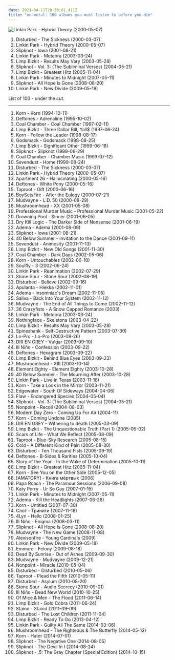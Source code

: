 ```yaml
---
date: 2021-04-11T20:38:01.411Z
title: "nu-metal: 100 albums you must listen to before you die"
---
```

![Linkin Park - Hybrid Theory (2000-05-07)](http://coverartarchive.org/release/f0cd4041-f859-4b97-b563-3b5f33f98d9d/14504927551-500.jpg "Linkin Park - Hybrid Theory (2000-05-07)")
<ol class="albums">
<li data-cover="http://coverartarchive.org/release/c3148be2-5622-4ba9-80a7-33ed1f6b9347/7626739846-500.jpg" data-tags="metal, nu metal" role="button">Disturbed - The Sickness (2000-03-07)</li>
<li data-cover="http://coverartarchive.org/release/f0cd4041-f859-4b97-b563-3b5f33f98d9d/14504927551-500.jpg" data-tags="nu metal, rock" role="button">Linkin Park - Hybrid Theory (2000-05-07)</li>
<li data-cover="https://img.discogs.com/XTd3XQx8DGr3Y70JY3h0N2ymFSI=/fit-in/600x599/filters:strip_icc():format(jpeg):mode_rgb():quality(90)/discogs-images/R-2273339-1453263561-8717.jpeg.jpg" data-tags="nu metal, metal" role="button">Slipknot - Iowa (2001-08-21)</li>
<li data-cover="http://coverartarchive.org/release/f3bfd870-0708-46d0-9953-9f5f573fb600/9085615951-500.jpg" data-tags="nu metal, rock, linkin park" role="button">Linkin Park - Meteora (2003-03-24)</li>
<li data-cover="https://img.discogs.com/kVvo2DTkK2Dzl7sgWMGmEQRnFsc=/fit-in/600x533/filters:strip_icc():format(jpeg):mode_rgb():quality(90)/discogs-images/R-506066-1415177260-6396.jpeg.jpg" data-tags="nu metal, rapcore, rock" role="button">Limp Bizkit - Results May Vary (2003-05-28)</li>
<li data-cover="http://coverartarchive.org/release/9c20d207-b383-47ab-8c60-a9a2a92b8f34/12966446504-500.jpg" data-tags="nu metal, metal, alternative metal" role="button">Slipknot - Vol. 3: (The Subliminal Verses) (2004-05-21)</li>
<li data-cover="http://coverartarchive.org/release/79784f58-98d1-4a7b-b5b1-74a27b880d26/6374695874-500.jpg" data-tags="nu metal, rapcore" role="button">Limp Bizkit - Greatest Hitz (2005-11-04)</li>
<li data-cover="http://coverartarchive.org/release/d08a98b7-0c33-40d6-b574-ff0ce1600af7/10874721129-500.jpg" data-tags="rock, alternative rock" role="button">Linkin Park - Minutes to Midnight (2007-05-11)</li>
<li data-cover="https://img.discogs.com/jrYQBa3eA44Q-sfCjA2N1t8pj8w=/fit-in/600x576/filters:strip_icc():format(jpeg):mode_rgb():quality(90)/discogs-images/R-8022592-1534735522-4348.jpeg.jpg" data-tags="metal, alternative metal, nu metal" role="button">Slipknot - All Hope Is Gone (2008-08-20)</li>
<li data-cover="http://coverartarchive.org/release/d1683e78-37ec-478c-bc22-8c8c09a94244/7125564638-500.jpg" data-tags="alternative rock, transformers, nu metal, nu-metal" role="button">Linkin Park - New Divide (2009-05-18)</li>
</ol>
List of 100 - under the cut.
<!-- more -->

_________________

<ol class="albums">
<li data-cover="http://coverartarchive.org/release/b06d3f9d-78b1-3155-89be-e7af11730806/2192472321-500.jpg" data-tags="nu metal" role="button">
Korn - Korn (1994-10-11)
</li>
<li data-cover="http://coverartarchive.org/release/d84c56e7-2bd7-4547-a62b-0cffce02e02e/8707714870-500.jpg" data-tags="nu metal, alternative metal" role="button">
Deftones - Adrenaline (1995-10-02)
</li>
<li data-cover="https://img.discogs.com/4F4KwZq_NSCdIZB9Y2eO0Oh60Dw=/fit-in/483x435/filters:strip_icc():format(jpeg):mode_rgb():quality(90)/discogs-images/R-1265549-1204880173.jpeg.jpg" data-tags="nu metal" role="button">
Coal Chamber - Coal Chamber (1997-02-11)
</li>
<li data-cover="https://img.discogs.com/FgdEQBXFd7GTQi4f9CjkNGRTPis=/fit-in/600x935/filters:strip_icc():format(jpeg):mode_rgb():quality(90)/discogs-images/R-6088542-1410770631-6518.jpeg.jpg" data-tags="nu metal, rapcore" role="button">
Limp Bizkit - Three Dollar Bill, Yall$ (1997-06-24)
</li>
<li data-cover="http://coverartarchive.org/release/1e8f0eda-b120-4495-aec6-416d83820697/3366759968-500.jpg" data-tags="nu metal" role="button">
Korn - Follow the Leader (1998-08-17)
</li>
<li data-cover="http://coverartarchive.org/release/42edca7a-ab97-44bc-8b15-620a9708aabe/14971935502-500.jpg" data-tags="hard rock, metal" role="button">
Godsmack - Godsmack (1998-08-25)
</li>
<li data-cover="http://coverartarchive.org/release/be3e00aa-368a-3f09-ac96-cd094e9a7151/3234514330-500.jpg" data-tags="nu metal" role="button">
Limp Bizkit - Significant Other (1999-06-18)
</li>
<li data-cover="http://coverartarchive.org/release/8a069e1f-3866-3b9a-941c-c20e984bf89f/18823687691-500.jpg" data-tags="nu metal, metal" role="button">
Slipknot - Slipknot (1999-06-29)
</li>
<li data-cover="http://coverartarchive.org/release/448f12af-1b9c-408f-8656-1918858884af/24928976799-500.jpg" data-tags="nu metal" role="button">
Coal Chamber - Chamber Music (1999-07-12)
</li>
<li data-cover="https://img.discogs.com/HW9g-PP7T_p_IDpysCsuaN2NVzc=/fit-in/600x590/filters:strip_icc():format(jpeg):mode_rgb():quality(90)/discogs-images/R-1084100-1372078309-2674.jpeg.jpg" data-tags="metal, alternative metal" role="button">
Sevendust - Home (1999-08-24)
</li>
<li data-cover="http://coverartarchive.org/release/c3148be2-5622-4ba9-80a7-33ed1f6b9347/7626739846-500.jpg" data-tags="metal, nu metal" role="button">
Disturbed - The Sickness (2000-03-07)
</li>
<li data-cover="http://coverartarchive.org/release/f0cd4041-f859-4b97-b563-3b5f33f98d9d/14504927551-500.jpg" data-tags="nu metal, rock" role="button">
Linkin Park - Hybrid Theory (2000-05-07)
</li>
<li data-cover="https://img.discogs.com/sLIzb7qlNbgdhISafXCCYgmJ2Ek=/fit-in/600x594/filters:strip_icc():format(jpeg):mode_rgb():quality(90)/discogs-images/R-369449-1421605831-8212.jpeg.jpg" data-tags="industrial metal, nu-metal" role="button">
Apartment 26 - Hallucinating (2000-05-16)
</li>
<li data-cover="http://coverartarchive.org/release/c7e82aec-f36b-45ef-9eb6-0721825b210b/1295812381-500.jpg" data-tags="alternative metal, nu metal" role="button">
Deftones - White Pony (2000-05-16)
</li>
<li data-cover="https://img.discogs.com/iYLwOxh7VXggVh0wKh6ACOy0tpc=/fit-in/600x587/filters:strip_icc():format(jpeg):mode_rgb():quality(90)/discogs-images/R-368241-1186356382.jpeg.jpg" data-tags="nu metal" role="button">
Taproot - Gift (2000-06-16)
</li>
<li data-cover="http://coverartarchive.org/release/9cb559ca-a021-432d-b3d0-1f1433dfd25f/7219495028-500.jpg" data-tags="hardcore, post-hardcore" role="button">
BoySetsFire - After the Eulogy (2000-07-21)
</li>
<li data-cover="https://img.discogs.com/E3YSzX0vzEizblkK7Q4_1gvpF3E=/fit-in/600x526/filters:strip_icc():format(jpeg):mode_rgb():quality(90)/discogs-images/R-11118070-1510172521-2641.jpeg.jpg" data-tags="nu metal, alternative metal, metal" role="button">
Mudvayne - L.D. 50 (2000-08-29)
</li>
<li data-cover="http://coverartarchive.org/release/789e4855-63c7-4fe3-8148-c3dc9e1f6d47/17554289373-500.jpg" data-tags="metal, alternative metal, industrial metal" role="button">
Mushroomhead - XX (2001-05-08)
</li>
<li data-cover="http://coverartarchive.org/release/c235b68f-dedb-4bc7-a382-8e903efaa9f7/17554462709-500.jpg" data-tags="industrial, industrial rock, nu-metal" role="button">
Professional Murder Music - Professional Murder Music (2001-05-22)
</li>
<li data-cover="https://img.discogs.com/BZcAVXS5bx_QwHuPWufCEzvwRqY=/fit-in/518x516/filters:strip_icc():format(jpeg):mode_rgb():quality(90)/discogs-images/R-4438087-1364864404-5773.jpeg.jpg" data-tags="nu metal" role="button">
Drowning Pool - Sinner (2001-06-05)
</li>
<li data-cover="https://img.discogs.com/Vk8ymzmZ-BENC91WcKZiWGiInU8=/fit-in/299x300/filters:strip_icc():format(jpeg):mode_rgb():quality(90)/discogs-images/R-765128-1158620783.jpeg.jpg" data-tags="nu metal, metalcore, hardcore" role="button">
Dry Kill Logic - The Darker Side of Nonsense (2001-06-19)
</li>
<li data-cover="http://coverartarchive.org/release/54ca7650-5a85-496c-bedd-d37a81368c03/5936163473-500.jpg" data-tags="nu metal" role="button">
Adema - Adema (2001-08-09)
</li>
<li data-cover="https://img.discogs.com/XTd3XQx8DGr3Y70JY3h0N2ymFSI=/fit-in/600x599/filters:strip_icc():format(jpeg):mode_rgb():quality(90)/discogs-images/R-2273339-1453263561-8717.jpeg.jpg" data-tags="nu metal, metal" role="button">
Slipknot - Iowa (2001-08-21)
</li>
<li data-cover="https://via.placeholder.com/450" data-tags="nu metal" role="button">
40 Below Summer - Invitation to the Dance (2001-09-11)
</li>
<li data-cover="https://img.discogs.com/9crr3fjxESn9gZG_OQ2TdABKMv8=/fit-in/600x596/filters:strip_icc():format(jpeg):mode_rgb():quality(90)/discogs-images/R-645776-1556249755-2449.jpeg.jpg" data-tags="metal, hard rock, alternative metal, nu metal" role="button">
Sevendust - Animosity (2001-11-13)
</li>
<li data-cover="http://coverartarchive.org/release/13103c1f-091a-457a-9933-41503e9c20b1/15248819276-500.jpg" data-tags="remix, nu metal, hip-hop" role="button">
Limp Bizkit - New Old Songs (2001-11-30)
</li>
<li data-cover="http://coverartarchive.org/release/bd419d6f-c509-4558-a2dd-660facad5877/2922393105-500.jpg" data-tags="nu metal" role="button">
Coal Chamber - Dark Days (2002-05-06)
</li>
<li data-cover="http://coverartarchive.org/release/e7e040aa-579b-4a77-8659-37dfb09b5cef/13566328860-500.jpg" data-tags="nu metal" role="button">
Korn - Untouchables (2002-06-10)
</li>
<li data-cover="https://img.discogs.com/U2ZuzA4zbHuo4_6jZ75yPChB4Xs=/fit-in/320x240/filters:strip_icc():format(jpeg):mode_rgb():quality(90)/discogs-images/R-4855459-1377599475-1188.jpeg.jpg" data-tags="thrash metal, nu metal, groove metal, alternative metal" role="button">
Soulfly - 3 (2002-06-24)
</li>
<li data-cover="https://img.discogs.com/eHN9Cwu5MK-GOcPaxG4aLerJMbQ=/fit-in/600x600/filters:strip_icc():format(jpeg):mode_rgb():quality(90)/discogs-images/R-7728212-1502772509-3095.jpeg.jpg" data-tags="nu metal, rock" role="button">
Linkin Park - Reanimation (2002-07-29)
</li>
<li data-cover="http://coverartarchive.org/release/9baeb5d8-b7c3-4308-815f-ddf334608bd7/17893323983-500.jpg" data-tags="hard rock, metal, alternative metal" role="button">
Stone Sour - Stone Sour (2002-08-19)
</li>
<li data-cover="http://coverartarchive.org/release/c559efc2-f734-41ae-93bd-2d78414e0356/15067592506-500.jpg" data-tags="metal, hard rock, alternative metal, nu metal" role="button">
Disturbed - Believe (2002-09-16)
</li>
<li data-cover="https://img.discogs.com/0VpNwRQT15AkfL5oE6FKOYQmCjM=/fit-in/600x601/filters:strip_icc():format(jpeg):mode_rgb():quality(90)/discogs-images/R-2352077-1549704952-7500.jpeg.jpg" data-tags="alternative rock, alt rock, 2000s, nu-metal, suomirock, copy controlled cd, album collection" role="button">
Apulanta - Hiekka (2002-11-01)
</li>
<li data-cover="http://coverartarchive.org/release/8fd2bc17-cd42-4347-9b61-68d62f6566df/4637421071-500.jpg" data-tags="alternative rock, hard rock, nu metal, metal, rock" role="button">
Adema - Insomniac's Dream (2002-11-05)
</li>
<li data-cover="http://coverartarchive.org/release/6981ebee-21a4-3a08-8bcd-0cf650dfba12/28535485305-500.jpg" data-tags="rock, nu metal, hard rock" role="button">
Saliva - Back Into Your System (2002-11-12)
</li>
<li data-cover="http://coverartarchive.org/release/95587fcc-2007-3672-9769-1da1ccc5569e/15620888210-500.jpg" data-tags="alternative metal, nu metal, metal" role="button">
Mudvayne - The End of All Things to Come (2002-11-12)
</li>
<li data-cover="https://img.discogs.com/pm-60Tvy_j9gK6y5tjizOkt2Jm4=/fit-in/600x610/filters:strip_icc():format(jpeg):mode_rgb():quality(90)/discogs-images/R-1121453-1401953708-5066.jpeg.jpg" data-tags="metalcore" role="button">
36 Crazyfists - A Snow Capped Romance (2003)
</li>
<li data-cover="http://coverartarchive.org/release/f3bfd870-0708-46d0-9953-9f5f573fb600/9085615951-500.jpg" data-tags="nu metal, rock, linkin park" role="button">
Linkin Park - Meteora (2003-03-24)
</li>
<li data-cover="https://img.discogs.com/MXhvvXsG1UpZ6XSRVwaaL4ZTDKI=/fit-in/450x450/filters:strip_icc():format(jpeg):mode_rgb():quality(90)/discogs-images/R-1532354-1226519374.jpeg.jpg" data-tags="alternative metal" role="button">
Nothingface - Skeletons (2003-04-22)
</li>
<li data-cover="https://img.discogs.com/kVvo2DTkK2Dzl7sgWMGmEQRnFsc=/fit-in/600x533/filters:strip_icc():format(jpeg):mode_rgb():quality(90)/discogs-images/R-506066-1415177260-6396.jpeg.jpg" data-tags="nu metal, rapcore, rock" role="button">
Limp Bizkit - Results May Vary (2003-05-28)
</li>
<li data-cover="https://img.discogs.com/61pR2y8_a7JYJnm2AAtaPpZNeFY=/fit-in/600x600/filters:strip_icc():format(jpeg):mode_rgb():quality(90)/discogs-images/R-2805110-1501822761-5526.jpeg.jpg" data-tags="industrial metal, nu metal" role="button">
Spineshank - Self-Destructive Pattern (2003-07-30)
</li>
<li data-cover="https://img.discogs.com/zg7t6Xu6KV-BLsE8L91cR8lGgrA=/fit-in/300x300/filters:strip_icc():format(jpeg):mode_rgb():quality(90)/discogs-images/R-1332040-1220816764.jpeg.jpg" data-tags="nu-metal" role="button">
Lo-Pro - Lo-Pro (2003-08-26)
</li>
<li data-cover="http://coverartarchive.org/release/0ddfef9a-16d2-3f43-94bf-5e5efdb13883/7454535329-500.jpg" data-tags="j-rock" role="button">
DIR EN GREY - Vulgar (2003-09-10)
</li>
<li data-cover="http://coverartarchive.org/release/042269cc-85b8-4be7-be7b-f0d824b87605/8544129324-500.jpg" data-tags="nu metal" role="button">
Ill Niño - Confession (2003-09-22)
</li>
<li data-cover="http://coverartarchive.org/release/92f9536f-ac25-43fc-b0c8-90ef5bd50539/8715155753-500.jpg" data-tags="nu-metal" role="button">
Deftones - Hexagram (2003-09-22)
</li>
<li data-cover="https://img.discogs.com/OuuO6BOG8tOB4Un0tj9ajpx76U8=/fit-in/370x316/filters:strip_icc():format(jpeg):mode_rgb():quality(90)/discogs-images/R-4621734-1371247495-3696.jpeg.jpg" data-tags="rock" role="button">
Limp Bizkit - Behind Blue Eyes (2003-09-23)
</li>
<li data-cover="http://coverartarchive.org/release/ace5c1af-1fc8-43aa-9ff7-bced160a8859/8120232073-500.jpg" data-tags="alternative metal, metal, nu metal, mushroomhead" role="button">
Mushroomhead - XIII (2003-10-14)
</li>
<li data-cover="https://img.discogs.com/Aps8rjlwnJWV4Gu-tfAkYEFZnlM=/fit-in/600x591/filters:strip_icc():format(jpeg):mode_rgb():quality(90)/discogs-images/R-1065022-1212577271.jpeg.jpg" data-tags="nu metal" role="button">
Element Eighty - Element Eighty (2003-10-28)
</li>
<li data-cover="http://coverartarchive.org/release/64dca84b-0bdf-43ba-b800-feb37943786a/15564151691-500.jpg" data-tags="nu metal" role="button">
40 Below Summer - The Mourning After (2003-10-28)
</li>
<li data-cover="http://coverartarchive.org/release/0edb5cf7-aaff-4376-8a6b-373a0f08ce39/15089945297-500.jpg" data-tags="nu metal" role="button">
Linkin Park - Live in Texas (2003-11-18)
</li>
<li data-cover="http://coverartarchive.org/release/d294a5f4-eb5d-31f3-b895-6bcb3bc147ba/4266344000-500.jpg" data-tags="nu metal" role="button">
Korn - Take a Look in the Mirror (2003-11-21)
</li>
<li data-cover="https://img.discogs.com/Ud1Zq6rkx5GJJka1hwTxLgEt9h8=/fit-in/600x589/filters:strip_icc():format(jpeg):mode_rgb():quality(90)/discogs-images/R-2516538-1288379276.jpeg.jpg" data-tags="alternative rock, nu-metal, edgewater - south of sideways" role="button">
Edgewater - South Of Sideways (2004-04-06)
</li>
<li data-cover="https://img.discogs.com/nEiPjnWWHbgDBoEG-dLKMaCsprY=/fit-in/475x470/filters:strip_icc():format(jpeg):mode_rgb():quality(90)/discogs-images/R-765131-1156726876.jpeg.jpg" data-tags="alternative metal, nu metal, hard rock" role="button">
Flaw - Endangered Species (2004-05-04)
</li>
<li data-cover="http://coverartarchive.org/release/9c20d207-b383-47ab-8c60-a9a2a92b8f34/12966446504-500.jpg" data-tags="nu metal, metal, alternative metal" role="button">
Slipknot - Vol. 3: (The Subliminal Verses) (2004-05-21)
</li>
<li data-cover="http://coverartarchive.org/release/3e2b5730-22e4-4731-9b36-07f3ea04769e/12918785727-500.jpg" data-tags="nu metal, metal, alternative metal" role="button">
Nonpoint - Recoil (2004-08-03)
</li>
<li data-cover="https://img.discogs.com/PWBj5q3PulNBrvHYms2IN19jTuY=/fit-in/400x393/filters:strip_icc():format(jpeg):mode_rgb():quality(90)/discogs-images/R-5563883-1396656929-5666.jpeg.jpg" data-tags="alternative rock, nu-metal" role="button">
Modern Day Zero - Coming Up For Air (2004-11)
</li>
<li data-cover="https://img.discogs.com/KLuI2Xe6RSM7f2HM_AJpidqj_Wk=/fit-in/500x496/filters:strip_icc():format(jpeg):mode_rgb():quality(90)/discogs-images/R-8516878-1464544682-5123.jpeg.jpg" data-tags="metal" role="button">
Korn - Coming Undone (2005)
</li>
<li data-cover="http://coverartarchive.org/release/d35e3a69-75a7-44a1-9e68-fd4e7b548976/11585065817-500.jpg" data-tags="japanese, visual kei, j-rock, dir en grey" role="button">
DIR EN GREY - Withering to death (2005-03-09)
</li>
<li data-cover="https://img.discogs.com/F6aOVv8C-vDYnIl_4GVgzevGdus=/fit-in/600x528/filters:strip_icc():format(jpeg):mode_rgb():quality(90)/discogs-images/R-4588605-1435672439-3852.jpeg.jpg" data-tags="nu metal" role="button">
Limp Bizkit - The Unquestionable Truth (Part 1) (2005-05-02)
</li>
<li data-cover="http://coverartarchive.org/release/d31ca23d-af99-4296-b072-adb7f2c88ece/3417770333-500.jpg" data-tags="nu metal, nu-metal" role="button">
Scars of Life - What We Reflect (2005-08-09)
</li>
<li data-cover="http://coverartarchive.org/release/8b50b21f-f12c-49d3-8880-964e29686992/23154266732-500.jpg" data-tags="alternative, alternative metal, nu metal" role="button">
Taproot - Blue-Sky Research (2005-08-15)
</li>
<li data-cover="http://coverartarchive.org/release/555e77a9-ee30-47c4-bd7d-e8954c22a044/4227861682-500.jpg" data-tags="rock, alternative rock, cold" role="button">
Cold - A Different Kind of Pain (2005-08-30)
</li>
<li data-cover="http://coverartarchive.org/release/d618f88f-a4a7-4028-a9e7-a2f3bcc3d9c3/15011664685-500.jpg" data-tags="metal, hard rock, alternative metal, nu metal" role="button">
Disturbed - Ten Thousand Fists (2005-09-19)
</li>
<li data-cover="http://coverartarchive.org/release/47d3278d-9508-47be-bbb0-2ca01ded76a4/1072873279-500.jpg" data-tags="alternative metal, alternative rock" role="button">
Deftones - B-Sides & Rarities (2005-10-04)
</li>
<li data-cover="https://img.discogs.com/DUVXwVMT8cYWLtohg9zJPOoxmvI=/fit-in/500x500/filters:strip_icc():format(jpeg):mode_rgb():quality(90)/discogs-images/R-1369586-1213869780.jpeg.jpg" data-tags="post-hardcore" role="button">
Story of the Year - In the Wake of Determination (2005-10-11)
</li>
<li data-cover="http://coverartarchive.org/release/79784f58-98d1-4a7b-b5b1-74a27b880d26/6374695874-500.jpg" data-tags="nu metal, rapcore" role="button">
Limp Bizkit - Greatest Hitz (2005-11-04)
</li>
<li data-cover="http://coverartarchive.org/release/6dcf1672-f710-4dc8-ae60-46ca885cdb37/11881240850-500.jpg" data-tags="nu metal" role="button">
Korn - See You on the Other Side (2005-12-05)
</li>
<li data-cover="https://via.placeholder.com/450" data-tags="metalcore, post anal experience, modern metal, kircore" role="button">
[AMATORY] - Книга мёртвых (2006)
</li>
<li data-cover="https://img.discogs.com/pGdNvei8HLXRWvqgpZg6iFyRlJw=/fit-in/225x225/filters:strip_icc():format(jpeg):mode_rgb():quality(90)/discogs-images/R-2905381-1353078957-4317.jpeg.jpg" data-tags="alternative rock, hard rock, rock" role="button">
Papa Roach - The Paramour Sessions (2006-09-08)
</li>
<li data-cover="https://img.discogs.com/VPZYWF2ksSiHJqfZgVaantZcQWw=/fit-in/600x570/filters:strip_icc():format(jpeg):mode_rgb():quality(90)/discogs-images/R-5182187-1386762667-5591.jpeg.jpg" data-tags="female vocalists" role="button">
Katy Perry - Ur So Gay (2007-01-15)
</li>
<li data-cover="http://coverartarchive.org/release/d08a98b7-0c33-40d6-b574-ff0ce1600af7/10874721129-500.jpg" data-tags="rock, alternative rock" role="button">
Linkin Park - Minutes to Midnight (2007-05-11)
</li>
<li data-cover="http://coverartarchive.org/release/53d3d5f4-1e00-43a4-9990-52c4bae0169a/17852920288-500.jpg" data-tags="nu metal" role="button">
Adema - Kill the Headlights (2007-06-26)
</li>
<li data-cover="https://img.discogs.com/B8R-CkWTVPLzuUN4pVvS1IXAy8k=/fit-in/600x591/filters:strip_icc():format(jpeg):mode_rgb():quality(90)/discogs-images/R-7698892-1480035733-6881.jpeg.jpg" data-tags="nu metal" role="button">
Korn - Untitled (2007-07-30)
</li>
<li data-cover="https://img.discogs.com/bH8FjpNSiQ8z68Exh_qw33Gz17o=/fit-in/600x606/filters:strip_icc():format(jpeg):mode_rgb():quality(90)/discogs-images/R-2964350-1399285931-8605.jpeg.jpg" data-tags="nu-metal, russian alternative" role="button">
Слот - Тринити (2007-11-18)
</li>
<li data-cover="https://img.discogs.com/KSlRCzvRfGAYXsRn0ERoszTM62s=/fit-in/600x596/filters:strip_icc():format(jpeg):mode_rgb():quality(90)/discogs-images/R-1489903-1230643039.jpeg.jpg" data-tags="nu metal, nu-metal, german rock" role="button">
4Lyn - Hello (2008-01-25)
</li>
<li data-cover="http://coverartarchive.org/release/98e0a41e-232b-4ec0-a3da-4e678b88acab/9466078309-500.jpg" data-tags="nu metal" role="button">
Ill Niño - Enigma (2008-03-11)
</li>
<li data-cover="https://img.discogs.com/jrYQBa3eA44Q-sfCjA2N1t8pj8w=/fit-in/600x576/filters:strip_icc():format(jpeg):mode_rgb():quality(90)/discogs-images/R-8022592-1534735522-4348.jpeg.jpg" data-tags="metal, alternative metal, nu metal" role="button">
Slipknot - All Hope Is Gone (2008-08-20)
</li>
<li data-cover="http://coverartarchive.org/release/61ce56c6-d310-4c9a-a4ba-e291896f4b2a/21614733650-500.jpg" data-tags="alternative metal" role="button">
Mudvayne - The New Game (2008-11-08)
</li>
<li data-cover="https://img.discogs.com/skBtDRGiJvv_Y6y-6MVRbAigOiI=/fit-in/600x600/filters:strip_icc():format(jpeg):mode_rgb():quality(90)/discogs-images/R-3887563-1437494906-1650.jpeg.jpg" data-tags="post-hardcore, nu-metal, fail" role="button">
Alexisonfire - Young Cardinals (2009)
</li>
<li data-cover="http://coverartarchive.org/release/d1683e78-37ec-478c-bc22-8c8c09a94244/7125564638-500.jpg" data-tags="alternative rock, transformers, nu metal, nu-metal" role="button">
Linkin Park - New Divide (2009-05-18)
</li>
<li data-cover="http://coverartarchive.org/release/48bedef0-9986-4fec-9e0d-ee5939a1e19a/2980542563-500.jpg" data-tags="metalcore, moshcore, hardcore" role="button">
Emmure - Felony (2009-08-18)
</li>
<li data-cover="http://coverartarchive.org/release/fad2af28-b836-4304-82aa-1cfdd3626588/8298746171-500.jpg" data-tags="alternative rock, rock" role="button">
Dead By Sunrise - Out of Ashes (2009-09-30)
</li>
<li data-cover="http://coverartarchive.org/release/18f1e8e4-9dc9-48c2-a90a-a66dc02afb8d/10610269786-500.jpg" data-tags="nu metal, metal, alternative metal" role="button">
Mudvayne - Mudvayne (2009-12-21)
</li>
<li data-cover="https://img.discogs.com/HnBzDqnaRFSJpMC_RKGyYclw7Hc=/fit-in/300x300/filters:strip_icc():format(jpeg):mode_rgb():quality(90)/discogs-images/R-3841828-1346529880-6729.jpeg.jpg" data-tags="hard rock, nu metal, nu-metal" role="button">
Nonpoint - Miracle (2010-05-04)
</li>
<li data-cover="http://coverartarchive.org/release/ebc31083-e06a-4e14-a807-ae56f7ab45fb/2590754494-500.jpg" data-tags="metal, rock, alternative, hard rock, nu-metal, heavy metal of the 21st century" role="button">
Disturbed - Disturbed (2010-05-06)
</li>
<li data-cover="http://coverartarchive.org/release/4edde1ae-ff97-4a99-a8f7-f5cd75609148/9270169110-500.jpg" data-tags="nu metal, nu-metal" role="button">
Taproot - Plead the Fifth (2010-05-11)
</li>
<li data-cover="https://img.discogs.com/yPA9SqOUWxYcWuMPCLXSu-_RHSk=/fit-in/600x534/filters:strip_icc():format(jpeg):mode_rgb():quality(90)/discogs-images/R-2418023-1413125052-1157.jpeg.jpg" data-tags="alternative metal" role="button">
Disturbed - Asylum (2010-08-20)
</li>
<li data-cover="http://coverartarchive.org/release/4b2249ed-c585-4e42-bd7d-e3fd102f8259/3184625452-500.jpg" data-tags="hard rock, metal" role="button">
Stone Sour - Audio Secrecy (2010-09-01)
</li>
<li data-cover="http://coverartarchive.org/release/7e4777ad-5c07-3c27-a582-8c3d651fdf2e/6062606298-500.jpg" data-tags="nu metal, nu-metal" role="button">
Ill Niño - Dead New World (2010-10-25)
</li>
<li data-cover="http://coverartarchive.org/release/244a59a9-9b52-48cf-923c-91fa4f37a875/6472045000-500.jpg" data-tags="post-hardcore" role="button">
Of Mice & Men - The Flood (2011-06-14)
</li>
<li data-cover="http://coverartarchive.org/release/6bd6e65f-2584-4a20-a88d-695d32ed429d/7687347287-500.jpg" data-tags="rapcore, nu metal" role="button">
Limp Bizkit - Gold Cobra (2011-06-24)
</li>
<li data-cover="https://img.discogs.com/utVnos7sHPPvMTaMYEeuPaSmkg0=/fit-in/600x459/filters:strip_icc():format(jpeg):mode_rgb():quality(90)/discogs-images/R-9828028-1567537077-7518.jpeg.jpg" data-tags="alternative metal, nu metal" role="button">
Staind - Staind (2011-09-09)
</li>
<li data-cover="http://coverartarchive.org/release/129c3643-d83e-45cc-a8d3-190e2f1ef0bc/2590580927-500.jpg" data-tags="hard rock, nu metal" role="button">
Disturbed - The Lost Children (2011-11-04)
</li>
<li data-cover="http://coverartarchive.org/release/1f8785cd-3f06-4ceb-8f26-623417f44c45/4182280626-500.jpg" data-tags="rapcore, rap metal, metal, nu metal" role="button">
Limp Bizkit - Ready To Go (2013-04-12)
</li>
<li data-cover="http://coverartarchive.org/release/4cd974a6-8fef-4a31-979b-fdd13efb5ee0/6708979968-500.jpg" data-tags="nu-metal, single, alternative metal  hard rock" role="button">
Linkin Park - Guilty All The Same (2014-03-06)
</li>
<li data-cover="http://coverartarchive.org/release/510d9e49-150c-424d-9439-19b731c7a7ab/9439609714-500.jpg" data-tags="nu-metal, alternative metal, industrial metal" role="button">
Mushroomhead - The Righteous & The Butterfly (2014-05-13)
</li>
<li data-cover="http://coverartarchive.org/release/bcd2d648-c588-46d6-bbe2-62736f63d994/15810643868-500.jpg" data-tags="alternative, nu-metal" role="button">
Korn - Hater (2014-07-01)
</li>
<li data-cover="http://coverartarchive.org/release/360d1d50-6155-4505-8f70-c3a76be5d838/7963354930-500.jpg" data-tags="alternative metal, single, nu-metal" role="button">
Slipknot - The Negative One (2014-08-05)
</li>
<li data-cover="http://coverartarchive.org/release/2762f582-96a9-44f5-9e57-3968defaaa2b/8142183683-500.jpg" data-tags="nu-metal" role="button">
Slipknot - The Devil In I (2014-08-24)
</li>
<li data-cover="http://coverartarchive.org/release/f66b0034-2511-4d5f-b0a7-345e330604d3/8142145163-500.jpg" data-tags="heavy metal, alternative metal, nu metal" role="button">
Slipknot - .5: The Gray Chapter (Special Edition) (2014-10-15)
</li>
</ol>